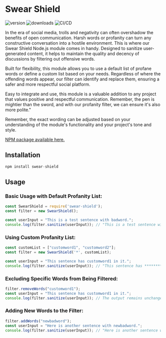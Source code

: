 # Swear Shield
![version](https://img.shields.io/npm/v/swear-shield.svg)
![downloads](https://img.shields.io/npm/dm/swear-shield.svg)
![CI/CD](https://github.com/EpiXCoder/ACS3310-SwearShield/actions/workflows/node.js.yml/badge.svg)

In the era of social media, trolls and negativity can often overshadow the benefits of open communication. Harsh words or profanity can turn any constructive conversation into a hostile environment. This is where our Swear Shield Node.js module comes in handy. Designed to sanitize user-generated content, it helps to maintain the quality and decency of discussions by filtering out offensive words.

Built for flexibility, this module allows you to use a default list of profane words or define a custom list based on your needs. Regardless of where the offending words appear, our filter can identify and replace them, ensuring a safer and more respectful social platform.

Easy to integrate and use, this module is a valuable addition to any project that values positive and respectful communication. Remember, the pen is mightier than the sword, and with our profanity filter, we can ensure it's also more polite."

Remember, the exact wording can be adjusted based on your understanding of the module's functionality and your project's tone and style.

[NPM package available here.](https://www.npmjs.com/package/swear-shield)

## Installation
```javascript
npm install swear-shield
```

## Usage

### Basic Usage with Default Profanity List:
```javascript
const SwearShield = require('swear-shield');
const filter = new SwearShield();

const userInput = "This is a test sentence with badword.";
console.log(filter.sanitize(userInput)); // "This is a test sentence with *******."
```

### Using Custom Profanity List:
```javascript
const customList = ["customword1", "customword2"];
const filter = new SwearShield('*', customList);

const userInput = "This sentence has customword1 in it.";
console.log(filter.sanitize(userInput)); // "This sentence has ********** in it."

```

### Excluding Specific Words from Being Filtered:
```javascript
filter.removeWords("customword1");
const userInput = "This sentence has customword1 in it.";
console.log(filter.sanitize(userInput)); // The output remains unchanged

```

### Adding New Words to the Filter:
```javascript
filter.addWords("newbadword");
const userInput = "Here is another sentence with newbadword.";
console.log(filter.sanitize(userInput)); // "Here is another sentence with *********."

```
